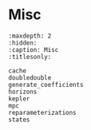 # Misc

```{toctree}
:maxdepth: 2
:hidden:
:caption: Misc
:titlesonly:

cache
doubledouble
generate_coefficients
horizons
kepler
mpc
reparameterizations
states
```
